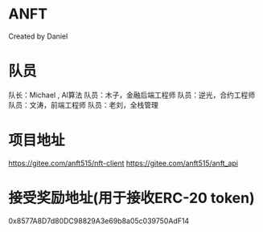 # ANFT

Created by Daniel

# 队员 
队长：Michael , Al算法
队员：木子，金融后端工程师
队员：逆光，合约工程师
队员：文涛，前端工程师 队员：老刘，全栈管理

# 项目地址
https://gitee.com/anft515/nft-client 
https://gitee.com/anft515/anft_api

# 接受奖励地址(用于接收ERC-20 token)
0x8577A8D7d80DC98829A3e69b8a05c039750AdF14

